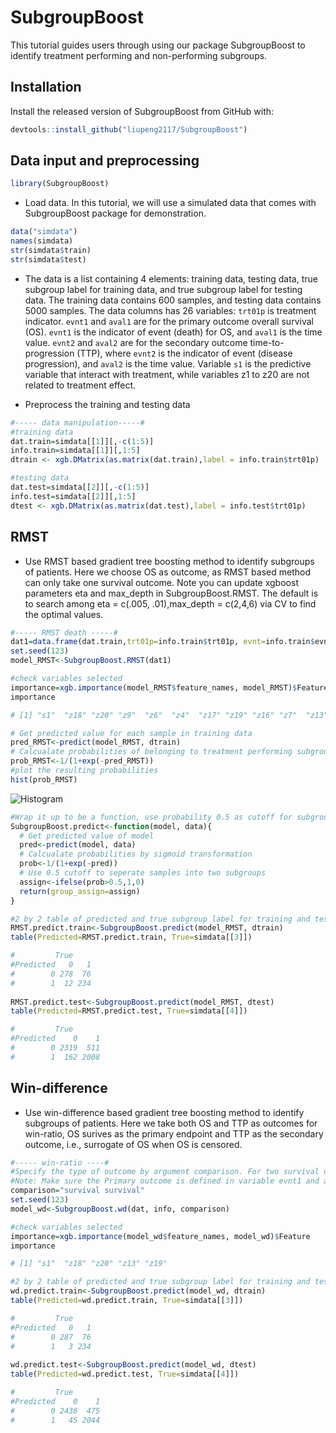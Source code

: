 # SubgroupBoost

This tutorial guides users through using our package SubgroupBoost to identify treatment performing and non-performing subgroups. 

## Installation

Install the released version of SubgroupBoost from GitHub with:

``` r
devtools::install_github("liupeng2117/SubgroupBoost")
```

## Data input and preprocessing

```r
library(SubgroupBoost)
```

* Load data. In this tutorial, we will use a simulated data that comes with SubgroupBoost package for demonstration. 

```r
data("simdata")
names(simdata)
str(simdata$train)
str(simdata$test)
```

* The data is a list containing 4 elements: training data, testing data, true subgroup label for training data, and true subgroup label for testing data. The training data contains 600 samples, and testing data contains 5000 samples. The data columns has 26 variables: `trt01p` is treatment indicator. `evnt1` and `aval1` are for the primary outcome overall survival (OS). `evnt1` is the indicator of event (death) for OS, and `aval1` is the time value. `evnt2` and `aval2` are for the secondary outcome time-to-progression (TTP), where `evnt2` is the indicator of event (disease progression), and `aval2` is the time value. Variable `s1` is the predictive variable that interact with treatment, while variables z1 to z20 are not related to treatment effect.

* Preprocess the training and testing data
```r
#----- data manipulation-----#
#training data
dat.train=simdata[[1]][,-c(1:5)]
info.train=simdata[[1]][,1:5]
dtrain <- xgb.DMatrix(as.matrix(dat.train),label = info.train$trt01p)

#testing data
dat.test=simdata[[2]][,-c(1:5)]
info.test=simdata[[2]][,1:5]
dtest <- xgb.DMatrix(as.matrix(dat.test),label = info.test$trt01p)
```

## RMST
* Use RMST based gradient tree boosting method to identify subgroups of patients. Here we choose OS as outcome, as RMST based method can only take one survival outcome. Note you can update xgboost parameters eta and max_depth in SubgroupBoost.RMST. The default is to search among eta = c(.005, .01),max_depth = c(2,4,6) via CV to find the optimal values.
```r
#----- RMST death -----#
dat1=data.frame(dat.train,trt01p=info.train$trt01p, evnt=info.train$evnt1, aval=info.train$aval1)
set.seed(123)
model_RMST<-SubgroupBoost.RMST(dat1)

#check variables selected
importance=xgb.importance(model_RMST$feature_names, model_RMST)$Feature
importance

# [1] "s1"  "z18" "z20" "z9"  "z6"  "z4"  "z17" "z19" "z16" "z7"  "z13" "z11" "z2"  "z1"  "z12" "z15" "z14" "z3"

# Get predicted value for each sample in training data
pred_RMST<-predict(model_RMST, dtrain)
# Calcualate probabilities of belonging to treatment performing subgroup by sigmoid transformation
prob_RMST<-1/(1+exp(-pred_RMST))
#plot the resulting probabilities
hist(prob_RMST)
```
![Histogram](https://github.com/liupeng2117/SubgroupBoost/raw/master/img/hist.png)

```r
#Wrap it up to be a function, use probability 0.5 as cutoff for subgroup label
SubgroupBoost.predict<-function(model, data){
  # Get predicted value of model
  pred<-predict(model, data)
  # Calcualate probabilities by sigmoid transformation
  prob<-1/(1+exp(-pred))
  # Use 0.5 cutoff to seperate samples into two subgroups
  assign<-ifelse(prob>0.5,1,0)
  return(group_assign=assign)
}

#2 by 2 table of predicted and true subgroup label for training and testing data
RMST.predict.train<-SubgroupBoost.predict(model_RMST, dtrain)
table(Predicted=RMST.predict.train, True=simdata[[3]])

#         True
#Predicted   0   1
#        0 278  76
#        1  12 234
                 
RMST.predict.test<-SubgroupBoost.predict(model_RMST, dtest)
table(Predicted=RMST.predict.test, True=simdata[[4]])

#         True
#Predicted    0    1
#        0 2319  511
#        1  162 2008
```

## Win-difference
* Use win-difference based gradient tree boosting method to identify subgroups of patients. Here we take both OS and TTP as outcomes for win-ratio, OS surives as the primary endpoint and TTP as the secondary outcome, i.e., surrogate of OS when OS is censored. 
```r
#----- win-ratio ----#
#Specify the type of outcome by argument comparison. For two survival outcomes, set it equals "survival survival". 
#Note: Make sure the Primary outcome is defined in variable evnt1 and aval1, and secondary outcome is defined by columns evnt2 and aval2 in info.train object, for two survival outcomes case. You can update xgboost parameters eta and max_depth in SubgroupBoost.RMST. The default is to search among eta = c(.005, .01),max_depth = c(2,4,6) via CV to find the optimal values.
comparison="survival survival"
set.seed(123)
model_wd<-SubgroupBoost.wd(dat, info, comparison)

#check variables selected
importance=xgb.importance(model_wd$feature_names, model_wd)$Feature
importance

# [1] "s1"  "z18" "z20" "z13" "z19"

#2 by 2 table of predicted and true subgroup label for training and testing data
wd.predict.train<-SubgroupBoost.predict(model_wd, dtrain)
table(Predicted=wd.predict.train, True=simdata[[3]])

#         True
#Predicted   0   1
#        0 287  76
#        1   3 234
        
wd.predict.test<-SubgroupBoost.predict(model_wd, dtest)
table(Predicted=wd.predict.test, True=simdata[[4]])

#         True
#Predicted    0    1
#        0 2436  475
#        1   45 2044

```

